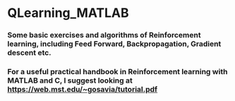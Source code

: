 # QLearning_MATLAB
### Some basic exercises and algorithms of Reinforcement learning, including Feed Forward, Backpropagation, Gradient descent etc.
### For a useful practical handbook in Reinforcement learning with MATLAB and C, I suggest looking at https://web.mst.edu/~gosavia/tutorial.pdf
